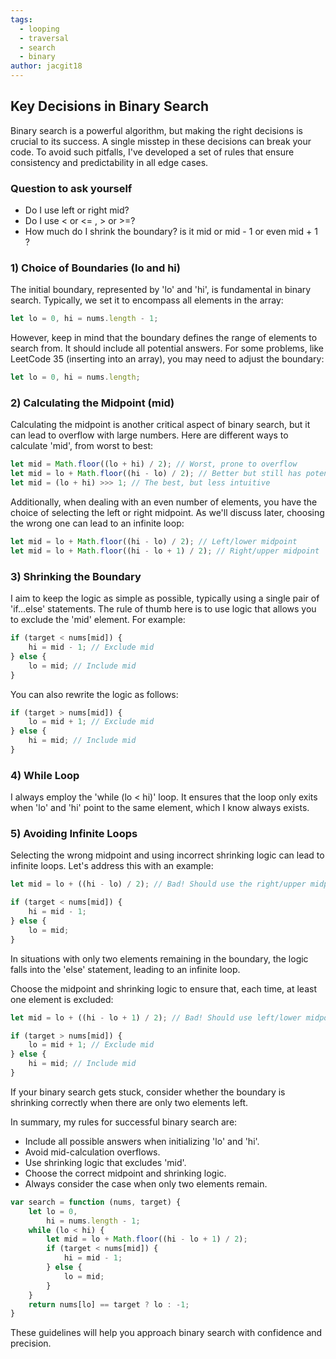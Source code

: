 ```yaml
---
tags:
  - looping
  - traversal
  - search
  - binary
author: jacgit18
---
```

## Key Decisions in Binary Search

Binary search is a powerful algorithm, but making the right decisions is crucial to its success. A single misstep in these decisions can break your code. To avoid such pitfalls, I've developed a set of rules that ensure consistency and predictability in all edge cases.

### Question to ask yourself
- Do I use left or right mid? 
- Do I use < or <= , > or >=? 
- How much do I shrink the boundary? is it mid or mid - 1 or even mid + 1 ? 


### 1) Choice of Boundaries (lo and hi)

The initial boundary, represented by 'lo' and 'hi', is fundamental in binary search. Typically, we set it to encompass all elements in the array:

```javascript
let lo = 0, hi = nums.length - 1;
```

However, keep in mind that the boundary defines the range of elements to search from. It should include all potential answers. For some problems, like LeetCode 35 (inserting into an array), you may need to adjust the boundary:

```javascript
let lo = 0, hi = nums.length;
```

### 2) Calculating the Midpoint (mid)

Calculating the midpoint is another critical aspect of binary search, but it can lead to overflow with large numbers. Here are different ways to calculate 'mid', from worst to best:

```javascript
let mid = Math.floor((lo + hi) / 2); // Worst, prone to overflow
let mid = lo + Math.floor((hi - lo) / 2); // Better but still has potential issues
let mid = (lo + hi) >>> 1; // The best, but less intuitive
```

Additionally, when dealing with an even number of elements, you have the choice of selecting the left or right midpoint. As we'll discuss later, choosing the wrong one can lead to an infinite loop:

```javascript
let mid = lo + Math.floor((hi - lo) / 2); // Left/lower midpoint
let mid = lo + Math.floor((hi - lo + 1) / 2); // Right/upper midpoint
```

### 3) Shrinking the Boundary

I aim to keep the logic as simple as possible, typically using a single pair of 'if...else' statements. The rule of thumb here is to use logic that allows you to exclude the 'mid' element. For example:

```javascript
if (target < nums[mid]) {
    hi = mid - 1; // Exclude mid
} else {
    lo = mid; // Include mid
}
```

You can also rewrite the logic as follows:

```javascript
if (target > nums[mid]) {
    lo = mid + 1; // Exclude mid
} else {
    hi = mid; // Include mid
}
```

### 4) While Loop

I always employ the 'while (lo < hi)' loop. It ensures that the loop only exits when 'lo' and 'hi' point to the same element, which I know always exists.

### 5) Avoiding Infinite Loops

Selecting the wrong midpoint and using incorrect shrinking logic can lead to infinite loops. Let's address this with an example:

```javascript
let mid = lo + ((hi - lo) / 2); // Bad! Should use the right/upper midpoint

if (target < nums[mid]) {
    hi = mid - 1;
} else {
    lo = mid;
}
```

In situations with only two elements remaining in the boundary, the logic falls into the 'else' statement, leading to an infinite loop.

Choose the midpoint and shrinking logic to ensure that, each time, at least one element is excluded:

```javascript
let mid = lo + ((hi - lo + 1) / 2); // Bad! Should use left/lower midpoint

if (target > nums[mid]) {
    lo = mid + 1; // Exclude mid
} else {
    hi = mid; // Include mid
}
```

If your binary search gets stuck, consider whether the boundary is shrinking correctly when there are only two elements left.

In summary, my rules for successful binary search are:

- Include all possible answers when initializing 'lo' and 'hi'.
- Avoid mid-calculation overflows.
- Use shrinking logic that excludes 'mid'.
- Choose the correct midpoint and shrinking logic.
- Always consider the case when only two elements remain.

```javascript
var search = function (nums, target) {
    let lo = 0,
        hi = nums.length - 1;
    while (lo < hi) {
        let mid = lo + Math.floor((hi - lo + 1) / 2);
        if (target < nums[mid]) {
            hi = mid - 1;
        } else {
            lo = mid;
        }
    }
    return nums[lo] == target ? lo : -1;
}
```

These guidelines will help you approach binary search with confidence and precision.